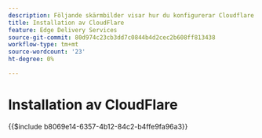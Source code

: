 ```yaml
---
description: Följande skärmbilder visar hur du konfigurerar Cloudflare för att leverera innehåll.  De grundläggande inställningarna markeras med en röd cirkel.
title: Installation av CloudFlare
feature: Edge Delivery Services
source-git-commit: 80d974c23cb3dd7c0844b4d2cec2b608ff813438
workflow-type: tm+mt
source-wordcount: '23'
ht-degree: 0%

---
```


# Installation av CloudFlare

{{$include b8069e14-6357-4b12-84c2-b4ffe9fa96a3}}